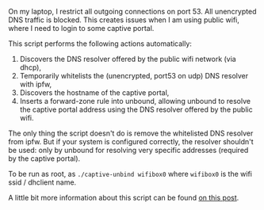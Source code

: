 On my laptop, I restrict all outgoing connections on port 53. All unencrypted DNS traffic is blocked. This creates issues when I am using public wifi, where I need to login to some captive portal.

This script performs the following actions automatically:

1. Discovers the DNS resolver offered by the public wifi network (via dhcp),
2. Temporarily whitelists the (unencrypted, port53 on udp) DNS resolver with ipfw,
3. Discovers the hostname of the captive portal,
4. Inserts a forward-zone rule into unbound, allowing unbound to resolve the captive portal address using the DNS resolver offered by the public wifi.

The only thing the script doesn't do is remove the whitelisted DNS resolver from ipfw. But if your system is configured correctly, the resolver shouldn't be used: only by unbound for resolving very specific addresses (required by the captive portal).

To be run as root, as `./captive-unbind wifibox0` where `wifibox0` is the wifi ssid / dhclient name.

A little bit more information about this script can be found [on this post](https://joshua.hu/captive-portal-automatic-unbound-resolve-forward-zone-blocked-dns-traffic).
